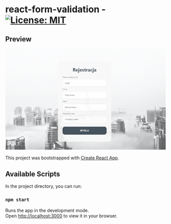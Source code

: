 # react-form-validation - [![License: MIT](https://img.shields.io/badge/License-MIT-yellow.svg)](https://opensource.org/licenses/MIT)

## Preview
![preview][preview1-url]

This project was bootstrapped with [Create React App](https://github.com/facebook/create-react-app).

## Available Scripts

In the project directory, you can run:

### `npm start`

Runs the app in the development mode.\
Open [http://localhost:3000](http://localhost:3000) to view it in your browser.


[preview1-url]: https://raw.githubusercontent.com/pajlotapps/react-form-validation/main/preview/01.png
